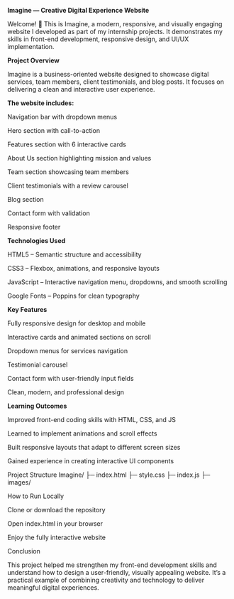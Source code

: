 **Imagine — Creative Digital Experience Website**

Welcome! 👋
This is Imagine, a modern, responsive, and visually engaging website I developed as part of my internship projects. It demonstrates my skills in front-end development, responsive design, and UI/UX implementation.

**Project Overview**

Imagine is a business-oriented website designed to showcase digital services, team members, client testimonials, and blog posts. It focuses on delivering a clean and interactive user experience.

**The website includes:**

Navigation bar with dropdown menus

Hero section with call-to-action

Features section with 6 interactive cards

About Us section highlighting mission and values

Team section showcasing team members

Client testimonials with a review carousel

Blog section

Contact form with validation

Responsive footer

**Technologies Used**

HTML5 – Semantic structure and accessibility

CSS3 – Flexbox, animations, and responsive layouts

JavaScript – Interactive navigation menu, dropdowns, and smooth scrolling

Google Fonts – Poppins for clean typography

**Key Features**

Fully responsive design for desktop and mobile

Interactive cards and animated sections on scroll

Dropdown menus for services navigation

Testimonial carousel

Contact form with user-friendly input fields

Clean, modern, and professional design

**Learning Outcomes**

Improved front-end coding skills with HTML, CSS, and JS

Learned to implement animations and scroll effects

Built responsive layouts that adapt to different screen sizes

Gained experience in creating interactive UI components

Project Structure
Imagine/
├─ index.html
├─ style.css
├─ index.js
├─ images/

How to Run Locally

Clone or download the repository

Open index.html in your browser

Enjoy the fully interactive website

Conclusion

This project helped me strengthen my front-end development skills and understand how to design a user-friendly, visually appealing website. It’s a practical example of combining creativity and technology to deliver meaningful digital experiences.
